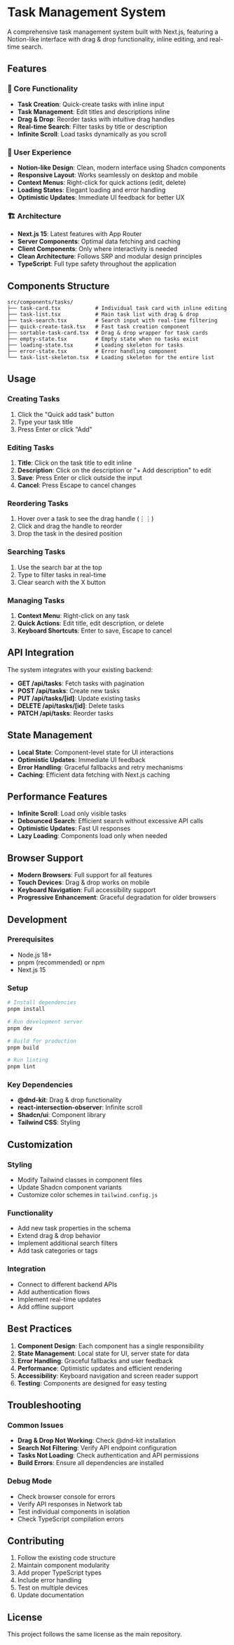 # Task Management System

A comprehensive task management system built with Next.js, featuring a Notion-like interface with drag & drop functionality, inline editing, and real-time search.

## Features

### 🎯 Core Functionality
- **Task Creation**: Quick-create tasks with inline input
- **Task Management**: Edit titles and descriptions inline
- **Drag & Drop**: Reorder tasks with intuitive drag handles
- **Real-time Search**: Filter tasks by title or description
- **Infinite Scroll**: Load tasks dynamically as you scroll

### 🎨 User Experience
- **Notion-like Design**: Clean, modern interface using Shadcn components
- **Responsive Layout**: Works seamlessly on desktop and mobile
- **Context Menus**: Right-click for quick actions (edit, delete)
- **Loading States**: Elegant loading and error handling
- **Optimistic Updates**: Immediate UI feedback for better UX

### 🏗️ Architecture
- **Next.js 15**: Latest features with App Router
- **Server Components**: Optimal data fetching and caching
- **Client Components**: Only where interactivity is needed
- **Clean Architecture**: Follows SRP and modular design principles
- **TypeScript**: Full type safety throughout the application

## Components Structure

```
src/components/tasks/
├── task-card.tsx           # Individual task card with inline editing
├── task-list.tsx           # Main task list with drag & drop
├── task-search.tsx         # Search input with real-time filtering
├── quick-create-task.tsx   # Fast task creation component
├── sortable-task-card.tsx  # Drag & drop wrapper for task cards
├── empty-state.tsx         # Empty state when no tasks exist
├── loading-state.tsx       # Loading skeleton for tasks
├── error-state.tsx         # Error handling component
└── task-list-skeleton.tsx  # Loading skeleton for the entire list
```

## Usage

### Creating Tasks
1. Click the "Quick add task" button
2. Type your task title
3. Press Enter or click "Add"

### Editing Tasks
1. **Title**: Click on the task title to edit inline
2. **Description**: Click on the description or "+ Add description" to edit
3. **Save**: Press Enter or click outside the input
4. **Cancel**: Press Escape to cancel changes

### Reordering Tasks
1. Hover over a task to see the drag handle (⋮⋮)
2. Click and drag the handle to reorder
3. Drop the task in the desired position

### Searching Tasks
1. Use the search bar at the top
2. Type to filter tasks in real-time
3. Clear search with the X button

### Managing Tasks
1. **Context Menu**: Right-click on any task
2. **Quick Actions**: Edit title, edit description, or delete
3. **Keyboard Shortcuts**: Enter to save, Escape to cancel

## API Integration

The system integrates with your existing backend:

- **GET /api/tasks**: Fetch tasks with pagination
- **POST /api/tasks**: Create new tasks
- **PUT /api/tasks/[id]**: Update existing tasks
- **DELETE /api/tasks/[id]**: Delete tasks
- **PATCH /api/tasks**: Reorder tasks

## State Management

- **Local State**: Component-level state for UI interactions
- **Optimistic Updates**: Immediate UI feedback
- **Error Handling**: Graceful fallbacks and retry mechanisms
- **Caching**: Efficient data fetching with Next.js caching

## Performance Features

- **Infinite Scroll**: Load only visible tasks
- **Debounced Search**: Efficient search without excessive API calls
- **Optimistic Updates**: Fast UI responses
- **Lazy Loading**: Components load only when needed

## Browser Support

- **Modern Browsers**: Full support for all features
- **Touch Devices**: Drag & drop works on mobile
- **Keyboard Navigation**: Full accessibility support
- **Progressive Enhancement**: Graceful degradation for older browsers

## Development

### Prerequisites
- Node.js 18+
- pnpm (recommended) or npm
- Next.js 15

### Setup
```bash
# Install dependencies
pnpm install

# Run development server
pnpm dev

# Build for production
pnpm build

# Run linting
pnpm lint
```

### Key Dependencies
- **@dnd-kit**: Drag & drop functionality
- **react-intersection-observer**: Infinite scroll
- **Shadcn/ui**: Component library
- **Tailwind CSS**: Styling

## Customization

### Styling
- Modify Tailwind classes in component files
- Update Shadcn component variants
- Customize color schemes in `tailwind.config.js`

### Functionality
- Add new task properties in the schema
- Extend drag & drop behavior
- Implement additional search filters
- Add task categories or tags

### Integration
- Connect to different backend APIs
- Add authentication flows
- Implement real-time updates
- Add offline support

## Best Practices

1. **Component Design**: Each component has a single responsibility
2. **State Management**: Local state for UI, server state for data
3. **Error Handling**: Graceful fallbacks and user feedback
4. **Performance**: Optimistic updates and efficient rendering
5. **Accessibility**: Keyboard navigation and screen reader support
6. **Testing**: Components are designed for easy testing

## Troubleshooting

### Common Issues
- **Drag & Drop Not Working**: Check @dnd-kit installation
- **Search Not Filtering**: Verify API endpoint configuration
- **Tasks Not Loading**: Check authentication and API permissions
- **Build Errors**: Ensure all dependencies are installed

### Debug Mode
- Check browser console for errors
- Verify API responses in Network tab
- Test individual components in isolation
- Check TypeScript compilation errors

## Contributing

1. Follow the existing code structure
2. Maintain component modularity
3. Add proper TypeScript types
4. Include error handling
5. Test on multiple devices
6. Update documentation

## License

This project follows the same license as the main repository.




